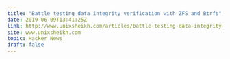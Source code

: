 ```yaml
---
title: "Battle testing data integrity verification with ZFS and Btrfs"
date: 2019-06-09T13:41:25Z
link: http://www.unixsheikh.com/articles/battle-testing-data-integrity-verification-with-zfs-btrfs-and-mdadm-dm-integrity.html?utm_medium=RSS&utm_source=hune
site: www.unixsheikh.com
topic: Hacker News
draft: false
---
```

